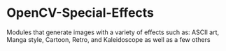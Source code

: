 # OpenCV-Special-Effects
Modules that generate images with a variety of effects such as: ASCII art, Manga style, Cartoon, Retro, and Kaleidoscope as well as a few others

